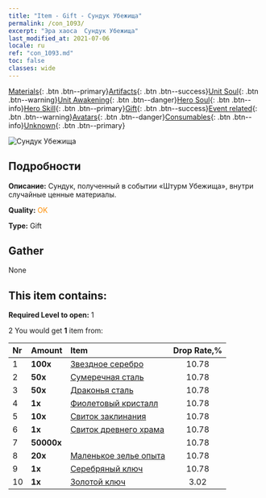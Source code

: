 ```yaml
---
title: "Item - Gift - Сундук Убежища"
permalink: /con_1093/
excerpt: "Эра хаоса  Сундук Убежища"
last_modified_at: 2021-07-06
locale: ru
ref: "con_1093.md"
toc: false
classes: wide
---
```

 [Materials](/ItemsRU/){: .btn .btn--primary}[Artifacts](/ItemsRU/Artifacts/){: .btn .btn--success}[Unit Soul](/ItemsRU/UnitSoul/){: .btn .btn--warning}[Unit Awakening](/ItemsRU/UnitAwakening/){: .btn .btn--danger}[Hero Soul](/ItemsRU/HeroSoul/){: .btn .btn--info}[Hero Skill](/ItemsRU/HeroSkill/){: .btn .btn--primary}[Gift](/ItemsRU/Gift/){: .btn .btn--success}[Event related](/ItemsRU/Events/){: .btn .btn--warning}[Avatars](/ItemsRU/Avatars/){: .btn .btn--danger}[Consumables](/ItemsRU/Consumables/){: .btn .btn--info}[Unknown](/ItemsRU/Unknown/){: .btn .btn--primary}

 ![Сундук Убежища](/images/t/i_690021.png)

## Подробности
 **Описание:** Сундук, полученный в событии «Штурм Убежища», внутри случайные ценные материалы.

 **Quality:** <span style="color: #FF8C00">OK</span>

 **Type:** Gift

## Gather

  None

## This item contains:

 **Required Level to open:** 1

 2 You would get **1** item  from:

  | Nr | Amount |     Item    | Drop Rate,% |
  |:---|:-------|:------------|:---------:|
  | 1 |  **100x** | [Звездное серебро](/ItemsRU/con_882/) | 10.78 | 
  | 2 |  **50x** | [Сумеречная сталь](/ItemsRU/con_881/) | 10.78 | 
  | 3 |  **50x** | [Драконья сталь](/ItemsRU/con_880/) | 10.78 | 
  | 4 |  **1x** | [Фиолетовый кристалл](/ItemsRU/con_720/) | 10.78 | 
  | 5 |  **10x** | [Свиток заклинания](/ItemsRU/con_694/) | 10.78 | 
  | 6 |  **1x** | [Свиток древнего храма](/ItemsRU/con_697/) | 10.78 | 
  | 7 |  **50000x** | <i class="fas fa-coins"/> | 10.78 | 
  | 8 |  **20x** | [Маленькое зелье опыта](/ItemsRU/con_701/) | 10.78 | 
  | 9 |  **1x** | [Серебряный ключ](/ItemsRU/con_693/) | 10.78 | 
  | 10 |  **1x** | [Золотой ключ](/ItemsRU/con_783/) | 3.02 | 
